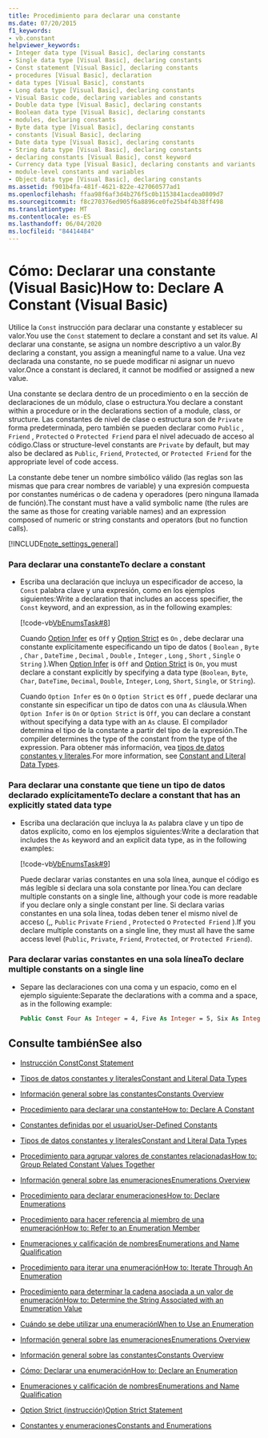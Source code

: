 ```yaml
---
title: Procedimiento para declarar una constante
ms.date: 07/20/2015
f1_keywords:
- vb.constant
helpviewer_keywords:
- Integer data type [Visual Basic], declaring constants
- Single data type [Visual Basic], declaring constants
- Const statement [Visual Basic], declaring constants
- procedures [Visual Basic], declaration
- data types [Visual Basic], constants
- Long data type [Visual Basic], declaring constants
- Visual Basic code, declaring variables and constants
- Double data type [Visual Basic], declaring constants
- Boolean data type [Visual Basic], declaring constants
- modules, declaring constants
- Byte data type [Visual Basic], declaring constants
- constants [Visual Basic], declaring
- Date data type [Visual Basic], declaring constants
- String data type [Visual Basic], declaring constants
- declaring constants [Visual Basic], const keyword
- Currency data type [Visual Basic], declaring constants and variants
- module-level constants and variables
- Object data type [Visual Basic], declaring constants
ms.assetid: f901b4fa-481f-4621-822e-427060577ad1
ms.openlocfilehash: ffaa98f6af3d4b276f5c0b1153841acdea0809d7
ms.sourcegitcommit: f8c270376ed905f6a8896ce0fe25b4f4b38ff498
ms.translationtype: MT
ms.contentlocale: es-ES
ms.lasthandoff: 06/04/2020
ms.locfileid: "84414484"
---
```

# <a name="how-to-declare-a-constant-visual-basic"></a><span data-ttu-id="c6bd6-102">Cómo: Declarar una constante (Visual Basic)</span><span class="sxs-lookup"><span data-stu-id="c6bd6-102">How to: Declare A Constant (Visual Basic)</span></span>
<span data-ttu-id="c6bd6-103">Utilice la `Const` instrucción para declarar una constante y establecer su valor.</span><span class="sxs-lookup"><span data-stu-id="c6bd6-103">You use the `Const` statement to declare a constant and set its value.</span></span> <span data-ttu-id="c6bd6-104">Al declarar una constante, se asigna un nombre descriptivo a un valor.</span><span class="sxs-lookup"><span data-stu-id="c6bd6-104">By declaring a constant, you assign a meaningful name to a value.</span></span> <span data-ttu-id="c6bd6-105">Una vez declarada una constante, no se puede modificar ni asignar un nuevo valor.</span><span class="sxs-lookup"><span data-stu-id="c6bd6-105">Once a constant is declared, it cannot be modified or assigned a new value.</span></span>  
  
 <span data-ttu-id="c6bd6-106">Una constante se declara dentro de un procedimiento o en la sección de declaraciones de un módulo, clase o estructura.</span><span class="sxs-lookup"><span data-stu-id="c6bd6-106">You declare a constant within a procedure or in the declarations section of a module, class, or structure.</span></span> <span data-ttu-id="c6bd6-107">Las constantes de nivel de clase o estructura son de `Private` forma predeterminada, pero también se pueden declarar como `Public` , `Friend` , `Protected` o `Protected Friend` para el nivel adecuado de acceso al código.</span><span class="sxs-lookup"><span data-stu-id="c6bd6-107">Class or structure-level constants are `Private` by default, but may also be declared as `Public`, `Friend`, `Protected`, or `Protected Friend` for the appropriate level of code access.</span></span>  
  
 <span data-ttu-id="c6bd6-108">La constante debe tener un nombre simbólico válido (las reglas son las mismas que para crear nombres de variable) y una expresión compuesta por constantes numéricas o de cadena y operadores (pero ninguna llamada de función).</span><span class="sxs-lookup"><span data-stu-id="c6bd6-108">The constant must have a valid symbolic name (the rules are the same as those for creating variable names) and an expression composed of numeric or string constants and operators (but no function calls).</span></span>  
  
[!INCLUDE[note_settings_general](~/includes/note-settings-general-md.md)]  
  
### <a name="to-declare-a-constant"></a><span data-ttu-id="c6bd6-109">Para declarar una constante</span><span class="sxs-lookup"><span data-stu-id="c6bd6-109">To declare a constant</span></span>  
  
- <span data-ttu-id="c6bd6-110">Escriba una declaración que incluya un especificador de acceso, la `Const` palabra clave y una expresión, como en los ejemplos siguientes:</span><span class="sxs-lookup"><span data-stu-id="c6bd6-110">Write a declaration that includes an access specifier, the `Const` keyword, and an expression, as in the following examples:</span></span>  
  
     [!code-vb[VbEnumsTask#8](~/samples/snippets/visualbasic/VS_Snippets_VBCSharp/VbEnumsTask/VB/Class2.vb#8)]  
  
     <span data-ttu-id="c6bd6-111">Cuando [Option Infer](../../../language-reference/statements/option-infer-statement.md) es `Off` y [Option Strict](../../../language-reference/statements/option-strict-statement.md) es `On` , debe declarar una constante explícitamente especificando un tipo de datos ( `Boolean` , `Byte` , `Char` , `DateTime` , `Decimal` , `Double` , `Integer` , `Long` , `Short` , `Single` o `String` ).</span><span class="sxs-lookup"><span data-stu-id="c6bd6-111">When [Option Infer](../../../language-reference/statements/option-infer-statement.md) is `Off` and [Option Strict](../../../language-reference/statements/option-strict-statement.md) is `On`, you must declare a constant explicitly by specifying a data type (`Boolean`, `Byte`, `Char`, `DateTime`, `Decimal`, `Double`, `Integer`, `Long`, `Short`, `Single`, or `String`).</span></span>  
  
     <span data-ttu-id="c6bd6-112">Cuando `Option Infer` es `On` o `Option Strict` es `Off` , puede declarar una constante sin especificar un tipo de datos con una `As` cláusula.</span><span class="sxs-lookup"><span data-stu-id="c6bd6-112">When `Option Infer` is `On` or `Option Strict` is `Off`, you can declare a constant without specifying a data type with an `As` clause.</span></span> <span data-ttu-id="c6bd6-113">El compilador determina el tipo de la constante a partir del tipo de la expresión.</span><span class="sxs-lookup"><span data-stu-id="c6bd6-113">The compiler determines the type of the constant from the type of the expression.</span></span> <span data-ttu-id="c6bd6-114">Para obtener más información, vea [tipos de datos constantes y literales](constant-and-literal-data-types.md).</span><span class="sxs-lookup"><span data-stu-id="c6bd6-114">For more information, see [Constant and Literal Data Types](constant-and-literal-data-types.md).</span></span>  
  
### <a name="to-declare-a-constant-that-has-an-explicitly-stated-data-type"></a><span data-ttu-id="c6bd6-115">Para declarar una constante que tiene un tipo de datos declarado explícitamente</span><span class="sxs-lookup"><span data-stu-id="c6bd6-115">To declare a constant that has an explicitly stated data type</span></span>  
  
- <span data-ttu-id="c6bd6-116">Escriba una declaración que incluya la `As` palabra clave y un tipo de datos explícito, como en los ejemplos siguientes:</span><span class="sxs-lookup"><span data-stu-id="c6bd6-116">Write a declaration that includes the `As` keyword and an explicit data type, as in the following examples:</span></span>  
  
     [!code-vb[VbEnumsTask#9](~/samples/snippets/visualbasic/VS_Snippets_VBCSharp/VbEnumsTask/VB/Class2.vb#9)]  
  
     <span data-ttu-id="c6bd6-117">Puede declarar varias constantes en una sola línea, aunque el código es más legible si declara una sola constante por línea.</span><span class="sxs-lookup"><span data-stu-id="c6bd6-117">You can declare multiple constants on a single line, although your code is more readable if you declare only a single constant per line.</span></span> <span data-ttu-id="c6bd6-118">Si declara varias constantes en una sola línea, todas deben tener el mismo nivel de acceso (,, `Public` `Private` `Friend` , `Protected` o `Protected Friend` ).</span><span class="sxs-lookup"><span data-stu-id="c6bd6-118">If you declare multiple constants on a single line, they must all have the same access level (`Public`, `Private`, `Friend`, `Protected`, or `Protected Friend`).</span></span>  
  
### <a name="to-declare-multiple-constants-on-a-single-line"></a><span data-ttu-id="c6bd6-119">Para declarar varias constantes en una sola línea</span><span class="sxs-lookup"><span data-stu-id="c6bd6-119">To declare multiple constants on a single line</span></span>  
  
- <span data-ttu-id="c6bd6-120">Separe las declaraciones con una coma y un espacio, como en el ejemplo siguiente:</span><span class="sxs-lookup"><span data-stu-id="c6bd6-120">Separate the declarations with a comma and a space, as in the following example:</span></span>  
  
    ```vb  
    Public Const Four As Integer = 4, Five As Integer = 5, Six As Integer = 44  
    ```  
  
## <a name="see-also"></a><span data-ttu-id="c6bd6-121">Consulte también</span><span class="sxs-lookup"><span data-stu-id="c6bd6-121">See also</span></span>

- [<span data-ttu-id="c6bd6-122">Instrucción Const</span><span class="sxs-lookup"><span data-stu-id="c6bd6-122">Const Statement</span></span>](../../../language-reference/statements/const-statement.md)
- [<span data-ttu-id="c6bd6-123">Tipos de datos constantes y literales</span><span class="sxs-lookup"><span data-stu-id="c6bd6-123">Constant and Literal Data Types</span></span>](constant-and-literal-data-types.md)
- [<span data-ttu-id="c6bd6-124">Información general sobre las constantes</span><span class="sxs-lookup"><span data-stu-id="c6bd6-124">Constants Overview</span></span>](constants-overview.md)
- [<span data-ttu-id="c6bd6-125">Procedimiento para declarar una constante</span><span class="sxs-lookup"><span data-stu-id="c6bd6-125">How to: Declare A Constant</span></span>](how-to-declare-a-constant.md)
- [<span data-ttu-id="c6bd6-126">Constantes definidas por el usuario</span><span class="sxs-lookup"><span data-stu-id="c6bd6-126">User-Defined Constants</span></span>](user-defined-constants.md)
- [<span data-ttu-id="c6bd6-127">Tipos de datos constantes y literales</span><span class="sxs-lookup"><span data-stu-id="c6bd6-127">Constant and Literal Data Types</span></span>](constant-and-literal-data-types.md)
- [<span data-ttu-id="c6bd6-128">Procedimiento para agrupar valores de constantes relacionadas</span><span class="sxs-lookup"><span data-stu-id="c6bd6-128">How to: Group Related Constant Values Together</span></span>](how-to-group-related-constant-values-together.md)
- [<span data-ttu-id="c6bd6-129">Información general sobre las enumeraciones</span><span class="sxs-lookup"><span data-stu-id="c6bd6-129">Enumerations Overview</span></span>](enumerations-overview.md)
- [<span data-ttu-id="c6bd6-130">Procedimiento para declarar enumeraciones</span><span class="sxs-lookup"><span data-stu-id="c6bd6-130">How to: Declare Enumerations</span></span>](how-to-declare-enumerations.md)
- [<span data-ttu-id="c6bd6-131">Procedimiento para hacer referencia al miembro de una enumeración</span><span class="sxs-lookup"><span data-stu-id="c6bd6-131">How to: Refer to an Enumeration Member</span></span>](how-to-refer-to-an-enumeration-member.md)
- [<span data-ttu-id="c6bd6-132">Enumeraciones y calificación de nombres</span><span class="sxs-lookup"><span data-stu-id="c6bd6-132">Enumerations and Name Qualification</span></span>](enumerations-and-name-qualification.md)
- [<span data-ttu-id="c6bd6-133">Procedimiento para iterar una enumeración</span><span class="sxs-lookup"><span data-stu-id="c6bd6-133">How to: Iterate Through An Enumeration</span></span>](how-to-iterate-through-an-enumeration.md)
- [<span data-ttu-id="c6bd6-134">Procedimiento para determinar la cadena asociada a un valor de enumeración</span><span class="sxs-lookup"><span data-stu-id="c6bd6-134">How to: Determine the String Associated with an Enumeration Value</span></span>](how-to-determine-the-string-associated-with-an-enumeration-value.md)
- [<span data-ttu-id="c6bd6-135">Cuándo se debe utilizar una enumeración</span><span class="sxs-lookup"><span data-stu-id="c6bd6-135">When to Use an Enumeration</span></span>](when-to-use-an-enumeration.md)

- [<span data-ttu-id="c6bd6-136">Información general sobre las enumeraciones</span><span class="sxs-lookup"><span data-stu-id="c6bd6-136">Enumerations Overview</span></span>](enumerations-overview.md)
- [<span data-ttu-id="c6bd6-137">Información general sobre las constantes</span><span class="sxs-lookup"><span data-stu-id="c6bd6-137">Constants Overview</span></span>](constants-overview.md)
- [<span data-ttu-id="c6bd6-138">Cómo: Declarar una enumeración</span><span class="sxs-lookup"><span data-stu-id="c6bd6-138">How to: Declare an Enumeration</span></span>](how-to-declare-enumerations.md)
- [<span data-ttu-id="c6bd6-139">Enumeraciones y calificación de nombres</span><span class="sxs-lookup"><span data-stu-id="c6bd6-139">Enumerations and Name Qualification</span></span>](enumerations-and-name-qualification.md)
- [<span data-ttu-id="c6bd6-140">Option Strict (instrucción)</span><span class="sxs-lookup"><span data-stu-id="c6bd6-140">Option Strict Statement</span></span>](../../../language-reference/statements/option-strict-statement.md)
- [<span data-ttu-id="c6bd6-141">Constantes y enumeraciones</span><span class="sxs-lookup"><span data-stu-id="c6bd6-141">Constants and Enumerations</span></span>](../../../language-reference/constants-and-enumerations.md)
